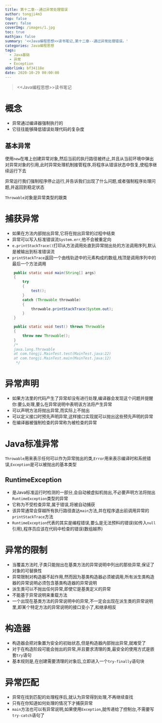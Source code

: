 ```yaml
---
title: 第十二章--通过异常处理错误
author: tongji4m3
top: false
cover: false
coverImg: /images/1.jpg
toc: true
mathjax: false
summary: '<<Java编程思想>>读书笔记,第十二章--通过异常处理错误。'
categories: Java编程思想
tags:
  - Java基础
  - 异常
  - Exception
abbrlink: bf34118e
date: 2020-10-29 00:00:00
---
```


> <<Java编程思想>>读书笔记

# 概念

+ 异常通过编译器强制执行的
+ 它往往能够降低错误处理代码的复杂度

## 基本异常

使用`new`在堆上创建异常对象,然后当前的执行路径被终止,并且从当前环境中弹出对异常对象的引用,此时异常处理机制接管程序,将程序从错误状态中恢复,使程序继续运行下去

异常运行我们强制程序停止运行,并告诉我们出现了什么问题,或者强制程序处理问题,并返回到稳定状态

`Throwable`对象是异常类型的跟类

# 捕获异常

+ 如果在方法内部抛出异常,它将在抛出异常的过程中结束
+ 异常可以写入标准错误流`System.err`,他不会被重定向
+ `e.printStackTrace()`打印从方法调用处直到异常抛出处的方法调用序列,默认是被输出到标准错误流
+ `printStackTrace`返回一个由栈轨迹中的元素构成的数组,栈顶是调用序列中的最后一个方法调用

```java
    public static void main(String[] args)
    {
        try
        {
            test();
        }
        catch (Throwable throwable)
        {
            throwable.printStackTrace(System.out);
        }
    }

    public static void test() throws Throwable
    {
        throw new Throwable();
    }
    /*
    java.lang.Throwable
	at com.tongji.MainTest.test(MainTest.java:22)
	at com.tongji.MainTest.main(MainTest.java:12)
     */
```

# 异常声明

+ 如果方法里的代码产生了异常却没有进行处理,编译器会发现这个问题并提醒你:要么处理,要么在异常说明中表明该方法将产生异常
+ 可以声明方法将抛出异常,而实际上不抛出
+ 可以定义接口时预先声明异常,这样接口实现就可以抛出这些预先声明的异常
+ 在编译器被强制检查的异常称为被检查的异常

# Java标准异常

`Throwable`用来表示任何可以作为异常抛出的类,`Error`用来表示编译时和系统错误,`Exception`是可以被抛出的基本类型

## RuntimeException

+ 是Java标准运行时检测的一部分,会自动被虚拟机抛出,不必要声明方法将抛出`RuntimeException`类型的异常
+ 它称为不受检查异常,属于错误,将被自动捕获
+ 该异常通常会穿越所有执行路径直达`main`方法,并在程序退出前调用异常的`printStackTrace`方法
+ `RuntimeException`代表的其实是编程错误,要么是无法预料的错误(如传入`null`引用),程序员应该在代码中检查的错误(数组越界)

# 异常的限制

+ 当覆盖方法时,子类只能抛出在基类方法的异常说明中列出的那些异常,保证了对象的可替换性
+ 异常限制对构造器不起作用,然而因为基类构造器必须被调用,所有派生类构造器的异常说明必须包含基类构造器的异常说明
+ 派生类可以不抛出任何异常,即使它是基类定义的异常
+ 不能基于异常说明来重载方法
+ 一个出现在基类方法的异常说明中的异常,不一定会出现在派生类的异常说明里,即某个特定方法的异常说明的接口变小了,和继承相反

# 构造器

+ 构造器会把对象置为安全的初始状态,但是构造器内部抛出异常,就难受了
+ 对于在构造阶段可能会抛出的异常,并且要求清理的类,最安全的使用方式是嵌套`try`语句
+ 基本规则是,在创建需要清理的对象后,立即进入一个`try-finally`语句块

# 异常匹配

+ 异常在找到匹配的处理程序后,就认为异常得到处理,不再继续查找
+ 只有在你知道如何处理的情况下才捕获异常
+ `main`方法也可以有异常说明,如果使用``Exception``,就传递给了控制台,不需要写`try-catch`语句了

